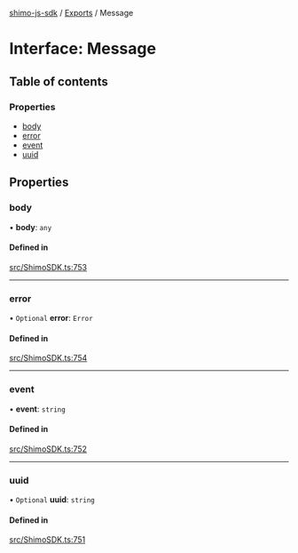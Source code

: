 [shimo-js-sdk](../README.md) / [Exports](../modules.md) / Message

# Interface: Message

## Table of contents

### Properties

- [body](Message.md#body)
- [error](Message.md#error)
- [event](Message.md#event)
- [uuid](Message.md#uuid)

## Properties

### body

• **body**: `any`

#### Defined in

[src/ShimoSDK.ts:753](https://github.com/shimohq/shimo-js-sdk/blob/91b55ef/src/ShimoSDK.ts#L753)

___

### error

• `Optional` **error**: `Error`

#### Defined in

[src/ShimoSDK.ts:754](https://github.com/shimohq/shimo-js-sdk/blob/91b55ef/src/ShimoSDK.ts#L754)

___

### event

• **event**: `string`

#### Defined in

[src/ShimoSDK.ts:752](https://github.com/shimohq/shimo-js-sdk/blob/91b55ef/src/ShimoSDK.ts#L752)

___

### uuid

• `Optional` **uuid**: `string`

#### Defined in

[src/ShimoSDK.ts:751](https://github.com/shimohq/shimo-js-sdk/blob/91b55ef/src/ShimoSDK.ts#L751)
